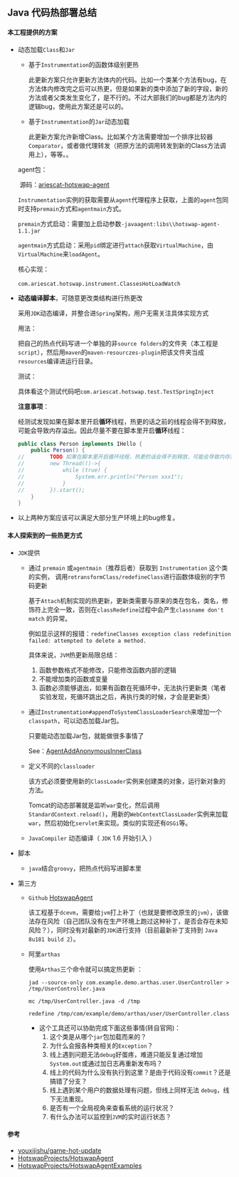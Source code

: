 ## Java 代码热部署总结

#### 本工程提供的方案

* 动态加载`Class`和`Jar`

  - 基于`Instrumentation`的函数体级别更热

    此更新方案只允许更新方法体内的代码。比如一个类某个方法有bug，在方法体内修改完之后可以热更，但是如果新的类中添加了新的字段，新的方法或者父类发生变化了，是不行的。不过大部我们的bug都是方法内的逻辑bug，使用此方案还是可以的。 

  - 基于`Instrumentation`的`Jar`动态加载

    此更新方案允许新增Class。比如某个方法需要增加一个排序比较器`Comparator`，或者做代理转发（把原方法的调用转发到新的Class方法调用上），等等。。

  agent包：

  ​		源码：[ariescat-hotswap-agent](https://github.com/Ariescat/ariescat-hotswap-agent)

  ​		`Instrumentation`实例的获取需要从`agent`代理程序上获取，上面的`agent`包同时支持`premain`方式和`agentmain`方式。

  ​		`premain`方式启动：需要加上启动参数`-javaagent:libs\\hotswap-agent-1.1.jar`

  ​		`agentmain`方式启动：采用`pid`绑定进行`attach`获取`VirtualMachine`，由`VirtualMachine`来`loadAgent`。

  核心实现：

  ​		`com.ariescat.hotswap.instrument.ClassesHotLoadWatch`

  

* **动态编译脚本**，可随意更改类结构进行热更改

  采用`JDK`动态编译，并整合进`Spring`架构，用户无需关注具体实现方式

  用法：

  ​		把自己的热点代码写进一个单独的非`source folders`的文件夹（本工程是`script`），然后用`maven`的`maven-resourczes-plugin`把该文件夹当成`resources`编译进运行目录。

  测试：

  ​		具体看这个测试代码吧`com.ariescat.hotswap.test.TestSpringInject`

  **注意事项**：

  ​		经测试发现如果在脚本里开启**循环**线程，热更的话之前的线程会得不到释放，可能会导致内存溢出。因此尽量不要在脚本里开启**循环**线程：

  ```java
  public class Person implements IHello {
      public Person() {
  //        TODO 如果在脚本里开启循环线程，热更的话会得不到释放，可能会导致内存溢出。
  //        new Thread(()->{
  //            while (true) {
  //                System.err.println("Person xxx1");
  //            }
  //        }).start();
      }
  }
  ```

  

* 以上两种方案应该可以满足大部分生产环境上的bug修复。

  

#### 本人探索到的一些热更方式

* `JDK`提供

  * 通过 `premain` 或`agentmain`（推荐后者）获取到 `Instrumentation` 这个类的实例， 调用`retransformClass/redefineClass`进行函数体级别的字节码更新 

    基于`Attach`机制实现的热更新，更新类需要与原来的类在包名，类名，修饰符上完全一致，否则在`classRedefine`过程中会产生`classname don't match` 的异常。

    例如显示这样的报错：`redefineClasses exception class redefinition failed: attempted to delete a method.`

    具体来说，`JVM`热更新局限总结：

    1. 函数参数格式不能修改，只能修改函数内部的逻辑
    2. 不能增加类的函数或变量
    3. 函数必须能够退出，如果有函数在死循环中，无法执行更新类（笔者实验发现，死循环跳出之后，再执行类的时候，才会是更新类）

  * 通过`Instrumentation#appendToSystemClassLoaderSearch`来增加一个`classpath`，可以动态加载Jar包。

    只要能动态加载Jar包，就能做很多事情了

    See：[AgentAddAnonymousInnerClass](https://github.com/Ariescat/Metis/blob/82838045ceda1d70df594f0628c1a110ac7ae2a8/agent/src/main/java/com/agent/AgentAddAnonymousInnerClass.java)

  * 定义不同的`classloader`

    该方式必须要使用新的`ClassLoader`实例来创建类的对象，运行新对象的方法。

    Tomcat的动态部署就是监听`war`变化，然后调用`StandardContext.reload()`，用新的`WebContextClassLoader`实例来加载`war`，然后初始化`servlet`来实现。类似的实现还有`OSGi`等。

  * `JavaCompiler` 动态编译（ `JDK` 1.6 开始引入 ）

* 脚本

  * `java`结合`groovy`，把热点代码写进脚本里

* 第三方

  * `Github` [HotswapAgent](https://github.com/HotswapProjects/HotswapAgent)

    该工程基于`dcevm`，需要给`jvm`打上补丁（也就是要修改原生的`jvm`），该做法存在风险（自己团队没有在生产环境上跑过这种补丁，是否会存在未知风险？），同时没有对最新的`JDK`进行支持（目前最新补丁支持到 `Java 8u181 build 2`）。

  * 阿里`arthas`

     使用`Arthas`三个命令就可以搞定热更新 ：

    ```shell
    jad --source-only com.example.demo.arthas.user.UserController > /tmp/UserController.java
    
    mc /tmp/UserController.java -d /tmp
    
    redefine /tmp/com/example/demo/arthas/user/UserController.class
    ```

    * 这个工具还可以协助完成下面这些事情(转自官网)：
      1. 这个类是从哪个`jar`包加载而来的？
      2. 为什么会报各种类相关的`Exception`？
      3. 线上遇到问题无法`debug`好蛋疼，难道只能反复通过增加`System.out`或通过加日志再重新发布吗？
      4. 线上的代码为什么没有执行到这里？是由于代码没有`commit`？还是搞错了分支？
      5. 线上遇到某个用户的数据处理有问题，但线上同样无法 `debug`，线下无法重现。
      6. 是否有一个全局视角来查看系统的运行状况？
      7. 有什么办法可以监控到`JVM`的实时运行状态？



#### 参考

* [youxijishu/game-hot-update](https://github.com/youxijishu/game-hot-update)
* [HotswapProjects/HotswapAgent](https://github.com/HotswapProjects/HotswapAgent)
* [HotswapProjects/HotswapAgentExamples](https://github.com/HotswapProjects/HotswapAgentExamples)